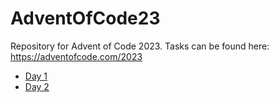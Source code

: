 # AdventOfCode23
Repository for Advent of Code 2023. Tasks can be found here: https://adventofcode.com/2023

* [Day 1](https://adventofcode.com/2023/day/1)
* [Day 2](https://adventofcode.com/2023/day/2)

